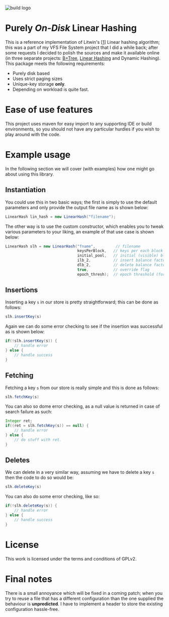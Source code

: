 ![build logo](https://travis-ci.org/andylamp/linhash.svg?branch=master)
# Purely *On-Disk* Linear Hashing


This is a reference implementation of Litwin's [[1]] Linear hashing algorithm; this was a part of my VFS 
File System project that I did a while back; after some requests I decided to polish the sources and make it
available online (in three separate projects: [B+Tree][2], [Linear Hashing][3] and Dynamic Hashing). This 
package meets the following requirements:

 * Purely disk based
 * Uses strict paging sizes
 * Unique-key storage **only**.
 * Depending on workload is quite fast.
 
# Ease of use features

This project uses maven for easy import to any supporting IDE or build environments, so you should not have any
particular hurdles if you wish to play around with the code.

# Example usage

In the following section we will cover (with examples) how one might go about using this library.

## Instantiation

You could use this in two basic ways; the first is simply to use the default parameters and only 
provide the output file name as is shown below:

```java
LinearHash lin_hash = new LinearHash("filename");
```

The other way is to use the custom constructor, which enables you to tweak various parameters to your liking, an
example of that use case is shown below:

```java
LinearHash slh = new LinearHash("fname",         // filename
                                keysPerBlock,   // keys per each block
					            initial_pool,   // initial (visible) block pool
					            ilb_2,          // insert balance factor
					            dlb_2,          // delete balance factor
					            true,           // override flag
					            epoch_thresh);  // epoch threshold (for tracking)
```

## Insertions

Inserting a key `s` in our store is pretty straightforward; this can
be done as follows:

```java
slh.insertKey(s)
```

Again we can do some error checking to see if the insertion was
successful as is shown below:

```java
if(!slh.insertKey(s)) {
    // handle error
} else {
    // handle success
}
```

## Fetching

Fetching a key `s` from our store is really simple and this 
is done as follows:

```java
slh.fetchKey(s)
```

You can also so dome error checking, as a null value is returned in
case of search failure as such:

```java
Integer ret;
if((ret = slh.fetchKey(s)) == null) {
    // handle error
} else {
    // do stuff with ret.
}
```

## Deletes

We can delete in a very similar way, assuming we have to delete a key `s` 
then the code to do so would be:

```java
slh.deleteKey(s)
```

You can also do some error checking, like so:

```java
if(!slh.deleteKey(s)) {
    // handle error
} else {
    // handle success
}
```

# License

This work is licensed under the terms and conditions of GPLv2.


# Final notes

There is a small annoyance which will be fixed in a coming patch; when you 
try to reuse a file that has a different configuration than the one supplied 
the behaviour is **unpredicted**.  I have to implement a header to store the 
existing configuration hassle-free.


[1]: http://www.cs.cmu.edu/~christos/courses/826-resources/PAPERS+BOOK/linear-hashing.PDF
[2]: https://github.com/andylamp/BPlusTree 
[3]: https://github.com/andylamp/linhash